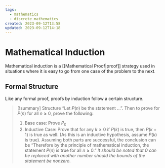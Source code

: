 ```yaml
---
tags:
  - mathematics
  - discrete_mathematics
created: 2023-09-12T13:58
updated: 2023-09-12T14:18
---
```


# Mathematical Induction

Mathematical induction is a [[Mathematical Proof|proof]] strategy used in situations where it is easy to go from one case of the problem to the next.

## Formal Structure

Like any formal proof, proofs by induction follow a certain structure.

>[!summary] Structure
>“Let $P(n)$ be the statement $\dots$”. Then to prove for $P(n)$ for all $n \geq 0$, prove the following:
>1. Base case: Prove $P_{0}$
>2. Inductive Case: Prove that for any $k \geq 0$ if $P(k)$ is true, then $P(k+1)$ is true as well. (As this is an inductive hypothesis, assume $P(k)$ is true).
>Assuming both parts are successful, the conclusion can be “Therefore by the principle of mathematical induction, the statement $P(n)$ is true for all $n\geq 0$.”
*It should be noted that 0 can be replaced with another number should the bounds of the statement be nonzero.*